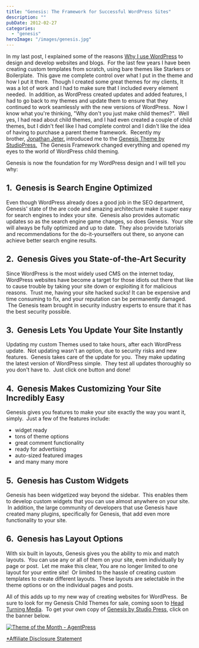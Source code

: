 ```yaml
---
title: "Genesis: The Framework for Successful WordPress Sites"
description: ""
pubDate: 2012-02-27
categories: 
  - "genesis"
heroImage: "/images/genesis.jpg"
---
```


In my last post, I explained some of the reasons [Why I use WordPress](/web-development/wordpress/top-5-reasons-to-use-wordpress-for-small-business-websites/ "Top 5 Reasons that I use WordPress") to design and develop websites and blogs.  For the last few years I have been creating custom templates from scratch, using bare themes like Starkers or Boilerplate.  This gave me complete control over what I put in the theme and how I put it there.  Though I created some great themes for my clients, It was a lot of work and I had to make sure that I included every element needed.  In addition, as WordPress created updates and added features, I had to go back to my themes and update them to ensure that they continued to work seamlessly with the new versions of WordPress.  Now I know what you're thinking, "Why don't you just make child themes?".  Well yes, I had read about child themes, and I had even created a couple of child themes, but I didn't feel like I had complete control and I didn't like the idea of having to purchase a parent theme framework.  Recently my brother, [Jonathan Jeter,](http://www.jonathanjeter.com/ "Jonathan Jeter - Web Guru") introduced me to the [Genesis Theme by StudioPress.](http://www.shareasale.com/r.cfm?b=241369&u=599433&m=28169&urllink=&afftrack=)  The Genesis Framework changed everything and opened my eyes to the world of WordPress child theming.

Genesis is now the foundation for my WordPress design and I will tell you why:

## 1\.  Genesis is Search Engine Optimized

Even though WordPress already does a good job in the SEO department, Genesis' state of the are code and amazing architecture make it super easy for search engines to index your site.  Genesis also provides automatic updates so as the search engine game changes, so does Genesis.  Your site will always be fully optimized and up to date.  They also provide tutorials and recommendations for the do-it-yourselfers out there, so anyone can achieve better search engine results.

## 2\.  Genesis Gives you State-of-the-Art Security

Since WordPress is the most widely used CMS on the internet today, WordPress websites have become a target for those idiots out there that like to cause trouble by taking your site down or exploiting it for malicious reasons.  Trust me, having your site hacked sucks! It can be expensive and time consuming to fix, and your reputation can be permanently damaged.  The Genesis team brought in security industry experts to ensure that it has the best security possible.

## 3\.  Genesis Lets You Update Your Site Instantly

Updating my custom Themes used to take hours, after each WordPress update.  Not updating wasn't an option, due to security risks and new features.  Genesis takes care of the update for you.  They make updating the latest version of WordPress simple.  They test all updates thoroughly so you don't have to.  Just click one button and done!

## 4\.  Genesis Makes Customizing Your Site Incredibly Easy

Genesis gives you features to make your site exactly the way you want it, simply.  Just a few of the features include:

- widget ready
- tons of theme options
- great comment functionality
- ready for advertising
- auto-sized featured images
- and many many more

## 5\.  Genesis has Custom Widgets

Genesis has been widgetized way beyond the sidebar.  This enables them to develop custom widgets that you can use almost anywhere on your site.  In addition, the large community of developers that use Genesis have created many plugins, specifically for Genesis, that add even more functionality to your site.

## 6\.  Genesis has Layout Options

With six built in layouts, Genesis gives you the ability to mix and match layouts.  You can use any or all of them on your site, even individually by page or post.  Let me make this clear, You are no longer limited to one layout for your entire site!  Or limited to the hassle of creating custom templates to create different layouts.  These layouts are selectable in the theme options or on the individual pages and posts.

All of this adds up to my new way of creating websites for WordPress.  Be sure to look for my Genesis Child Themes for sale, coming soon to [Head Turning Media](http://www.headturningmedia.com/ "Head Turning Media - Get Your Business Noticed!").  To get your own copy of [Genesis by Studio Press](http://www.shareasale.com/r.cfm?b=241369&u=599433&m=28169&urllink=&afftrack= "StudioPress Themes for WordPress"), click on the banner below.

[![Theme of the Month - AgentPress](/TotMCrystal468x60.gif)](http://www.shareasale.com/r.cfm?b=281075&u=599433&m=28169&urllink=&afftrack=)

[\*Affiliate Disclosure Statement](/disclosure-policy/)
